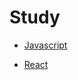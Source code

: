# Study

- [Javascript](https://github.com/joseph0926/study/tree/main/js)

- [React](https://github.com/joseph0926/study/tree/main/react)
